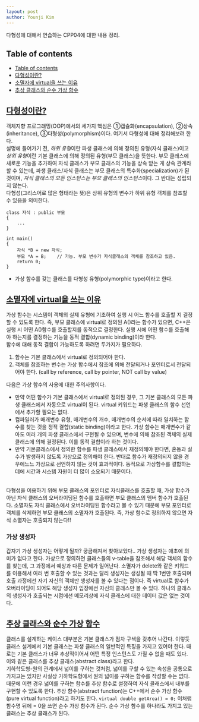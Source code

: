 ```yaml
---
layout: post
author: Younji Kim
---
```


다형성에 대해서 연습하는 CPP04에 대한 내용 정리.

## Table of contents
- [Table of contents](#table-of-contents)
- [다형성이란?](#다형성이란?)
- [소멸자에 virtual을 쓰는 이유](#소멸자에-virtual을-쓰는-이유)
- [추상 클래스와 순수 가상 함수](#추상-클래스와-순수-가상-함수)

## [다형성이란?](#다형성이란?)
객체지향 프로그래밍(OOP)에서의 세가지 핵심은 ①캡슐화(encapsulation), ②상속(inheritance), ③다형성(polymorphism)이다. 여기서 다형성에 대해 정리해보려 한다. <br>
설명에 들어가기 전, *하위 유형*이란 파생 클래스에 의해 정의된 유형(자식 클래스)이고 *상위 유형*이란 기본 클래스에 의해 정의된 유형(부모 클래스)을 뜻한다. 부모 클래스에 새로운 기능을 추가하여 자식 클래스가 부모 클래스의 기능을 상속 받는 게 상속 관계라 할 수 있는데, 파생 클래스/자식 클래스는 부모 클래스의 특수화(specialization)가 된 것이며, *자식 클래스의 모든 인스턴스는 부모 클래스의 인스턴스*이다. 그 반대는 성립되지 않는다.<br>
다형성(그리스어로 많은 형태라는 뜻)은 상위 유형의 변수가 하위 유형 객체를 참조할 수 있음을 의미한다.
```
class 자식 : public 부모
{
    ...
}

int main()
{
    자식 *B = new 자식;
    부모 *A = B;    // 가능. 부모 변수가 자식클래스의 객체를 참조하고 있음.
    return 0;
}
```
+ 가상 함수를 갖는 클래스를 다형성 유형(polymorphic type)이라고 한다.

## [소멸자에 virtual을 쓰는 이유](#소멸자에-virtual을-쓰는-이유)
가상 함수는 시스템이 객체의 실제 유형에 기초하여 실행 시 어느 함수를 호출할 지 결정할 수 있도록 한다.
즉, 부모 클래스에 virtual로 정의된 A()라는 함수가 있으면, C++은 실행 시 어떤 A()함수를 호출할지를 동적으로 결정한다. 실행 시에 어떤 함수를 호출해야 하는지를 결정하는 기능을 동적 결합(dynamic binding)이라 한다. <br>
함수에 대해 동적 결합이 가능하도록 하려면 두가지가 필요하다.
1. 함수는 기본 클래스에서 virtual로 정의되어야 한다.
2. 객체를 참조하는 변수는 가상 함수에서 참조에 의해 전달되거나 포인터로서 전달되어야 한다. (call by reference, call by pointer, NOT call by value)

다음은 가상 함수의 사용에 대한 주의사항이다.
* 만약 어떤 함수가 기본 클래스에서 virtual로 정의된 경우, 그 기본 클래스의 모든 파생 클래스에서 자동으로 virtual이 된다. virtual 키워드는 파생 클래스의 함수 선언에서 추가할 필요는 없다.
* 컴파일러가 매개변수 유형, 매개변수의 개수, 매개변수의 순서에 따라 일치하는 함수를 찾는 것을 정적 결합(static binding)이라고 한다. 가상 함수는 매개변수가 같아도 여러 개의 파생 클래스에서 구현될 수 있으며, 변수에 의해 참조된 객체의 실제 클래스에 의해 결정된다. 이를 동적 결합이라 하는 것이다.
* 만약 기본클래스에서 정의한 함수를 파생 클래스에서 재정의해야 한다면, 혼동과 실수가 발생하지 않도록 가상으로 정의해야 한다. 반대로 함수가 재정의되지 않을 경우에느느 가상으로 선언하지 않는 것이 효과적이다. 동적으로 가상함수를 결합하는 데에 시간과 시스템 자원이 더 많이 소요되기 때문이다. 
<br>
다형성을 이용하기 위해 부모 클래스의 포인터로 자식클래스를 호출할 때, 가상 함수가 아닌 자식 클래스의 오버라이딩된 함수를 호출하면 부모 클래스의 멤버 함수가 호출된다. 소멸자도 자식 클래스에서 오버라이딩된 함수라고 볼 수 있기 때문에 부모 포인터로 객체를 삭제하면 부모 클래스의 소멸자가 호출된다. 즉, 가상 함수로 정의하지 않으면 자식 소멸자는 호출되지 않는다!!

### 가상 생성자
갑자기 가상 생성자는 어떻게 될까? 궁금해져서 찾아보았다..
가상 생성자는 애초에 의미가 없다고 한다.
가상으로 정의하면 클래스들의 v-table을 참조해서 해당 객체의 함수를 찾는데, 그 과정에서 예상과 다른 문제가 일어난다. 소멸자가 delete와 같은 키워드를 이용해서 여러 번 호출할 수 있는 것과는 달리 생성자는 생성될 때 딱 1번만 호출되며 호출 과정에선 자기 자신의 객체만 생성자를 볼 수 있다는 점이다. 즉 virtual로 함수가 오버라이딩이 되어도 해당 생성자 입장에선 자신의 클래스만 볼 수 있다. 하나의 클래스의 생성자가 호출되는 시점에선 메모리상에 자식 클래스에 대한 데이터 값은 없는 것이다.

## [추상 클래스와 순수 가상 함수](#추상-클래스와-순수-가상-함수)
클래스를 설계하는 케이스 대부분은 기본 클래스가 점차 구색을 갖추어 나간다. 이렇듯 클래스 설계에서 기본 클래스는 파생 클래스의 일반적인 특징을 가지고 있어야 한다. 때로는 기본 클래스가 너무 추상적이어서 어떤 특정 인스턴스도 가질 수 없을 때도 있다. 이와 같은 클래스를 추상 클래스(abstract class)라고 한다. <br>
기하학도형-원의 관계에서 넓이를 구하는 것처럼, 넓이를 구할 수 있는 속성을 공통으로 가지고는 있지만 사실상 기하학도형에서 원의 넓이를 구하는 함수를 작성할 수는 없다. 때문에 이런 경우 넓이를 구하는 함수를 추상 함수로 설정하여 자식 클래스에서 내부를 구현할 수 있도록 한다. 추상 함수(abstract function)는 C++에서 순수 가상 함수(pure virtual function)라고 하기도 한다.
`virtual double getArea() = 0;` 이처럼 함수명 뒤에 = 0을 쓰면 순수 가상 함수가 된다. 순수 가상 함수를 하나라도 가지고 있는 클래스는 추상 클래스가 된다.